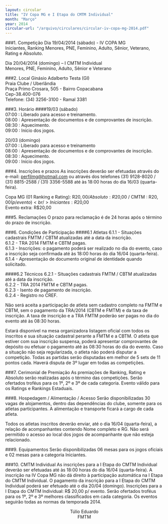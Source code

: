```yaml
---
layout: circular
title: "IV Copa MG e I Etapa do CMTM Individual"
month: "Março"
year: 2014
circular-url: "/arquivo/circulares/circular-iv-copa-mg-2014.pdf"
---
```


###1. Competição
Dia 19/04/2014 (sábado) - IV COPA MG <br/>
Iniciantes, Ranking Menores, PNE, Feminino, Adulto, Sênior, Veterano, Rating e Absoluto. <br/>

Dia 20/04/2014 (domingo) – I CMTM Individual <br/>
Menores, PNE, Feminino, Adulto, Sênior e Veterano  

###2. Local
Ginásio Adalberto Testa (GI) <br/>
Praia Clube / Uberlândia <br/>
Praça Primo Crosara, 505 - Bairro Copacabana <br/>
Cep-38.400-076 <br/>
Telefone: (34) 3256-3100 - Ramal 3381

###3. Horário
####19/03 (sábado)<br/>
07:00 : Liberado para acesso e treinamento.<br/>
08:00 : Apresentação de documentos e de comprovantes de inscrição. <br/>
08:30 : Aquecimento. <br/>
09:00 : Início dos jogos.

20/03 (domingo) <br/>
07:00 : Liberado para acesso e treinamento <br/>
08:00 : Apresentação de documentos e de comprovantes de inscrição. <br/>
08:30 : Aquecimento. <br/>
09:00 : Início dos jogos.

###4. Inscrições e prazos
As inscrições deverão ser efetuadas através do e-mail: perfilmg@hotmail.com
ou através dos telefones (31) 9128-8020 / (31) 8815-2588 / (31) 3356-5588 até
às 18:00 horas do dia 16/03 (quarta-feira). <br/>

Copa MG (01 Ranking e Rating): R$20,00 / Absoluto: R$20,00 / CMTM : R$20,00 (p/ evento) <br/>
Iniciantes: R$20,00 <br/>
Evento extra: R$20,00

###5. Reclamações
O prazo para reclamação é de 24 horas após o término do prazo de inscrição.

###6. Condições de Participação
####6.1 Atletas
  6.1.1 - Situações cadastrais FMTM / CBTM atualizadas até a data da inscrição. <br/>
  6.1.2 - TRA 2014 FMTM e CBTM pagas. <br/>
  6.1.3 - Inscrições: o pagamento poderá ser realizado no dia do evento, caso a inscrição seja confirmada até às 18:00 horas do dia 16/04 (quarta-feira). <br/>
  6.1.4 - Apresentação de documento original de identidade quando solicitado.

####6.2 Técnicos
  6.2.1 - Situações cadastrais FMTM / CBTM atualizadas até a data da inscrição. <br/>
  6.2.2 - TRA 2014 FMTM e CBTM pagas. <br/>
  6.2.3 - Isento de pagamento de inscrição. <br/>
  6.2.4 - Registro no CREF. <br/>

Não será aceita a participação de atleta sem cadastro completo na FMTM e
CBTM, sem o pagamento da TRA/2014 (CBTM e FMTM) e da taxa de inscrição. A
taxa de inscrição e a TRA FMTM poderão ser pagas no dia do evento até às
08:30 horas. <br/>

Estará disponível na mesa organizadora listagem oficial com todos os inscritos e
sua situação cadastral perante a FMTM e a CBTM. O atleta que estiver com sua
inscrição suspensa, poderá apresentar comprovantes de depósito ou efetuar o
pagamento até às 08:30 horas do dia do evento. Caso a situação não seja
regularizada, o atleta não poderá disputar a competição. Todas as partidas
serão disputadas em melhor de 5 sets de 11 pontos cada. Haverá disputa de 3º
lugar em todas as competições.

###7. Cerimonial de Premiação
As premiações de Ranking, Rating e Absoluto serão realizadas após o término
das competições. Serão ofertados troféus para os 1º, 2º e 3º de cada categoria.
Evento válido para os Ratings e Rankings Estaduais.

###8. Hospedagem / Alimentação / Acesso
Serão disponibilizadas 30 vagas de alojamentos, dentro das dependências do
clube, somente para os atletas participantes. A alimentação e transporte ficará a
cargo de cada atleta. <br/>

Todos os atletas inscritos deverão enviar, até o dia 16/04 (quarta-feira), a
relação de acompanhantes contendo Nome completo e RG. Não será permitido
o acesso ao local dos jogos de acompanhante que não esteja relacionado.

###9. Equipamentos
Serão disponibilizadas 06 mesas para os jogos oficiais e 02 mesas para a
categoria Iniciantes.

###10. CMTM Individual
As inscrições para a I Etapa do CMTM Individual deverão ser efetuadas até às
18:00 horas do dia 16/04 (quarta-feira). A inscrição na IV Copa MG não dá
direito à participação automática na I Etapa do CMTM Individual. O pagamento
da inscrição para a I Etapa do CMTM Individual poderá ser efetuado até o dia
20/04 (domingo). Inscrições para a I Etapa do CMTM Individual: R$ 20,00 p/
evento. Serão ofertados troféus para os 1º, 2º e 3º melhores classificados em
cada categoria. Os eventos seguirão todas as normas da temporada 2014.

<center>
  Túlio Eduardo <br/>
  FMTM
</center>
